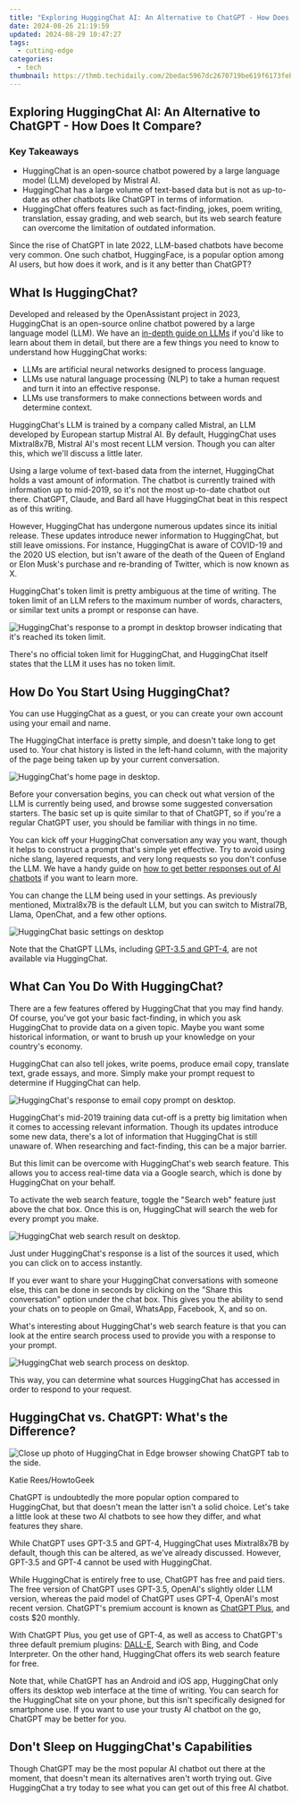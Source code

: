 ```yaml
---
title: "Exploring HuggingChat AI: An Alternative to ChatGPT - How Does It Compare?"
date: 2024-08-26 21:19:59
updated: 2024-08-29 10:47:27
tags:
  - cutting-edge
categories:
  - tech
thumbnail: https://thmb.techidaily.com/2bedac5967dc2670719be619f6173feb9adb0500628b631392642fa41c539d87.jpg
---
```


## Exploring HuggingChat AI: An Alternative to ChatGPT - How Does It Compare?

### Key Takeaways

* HuggingChat is an open-source chatbot powered by a large language model (LLM) developed by Mistral AI.
* HuggingChat has a large volume of text-based data but is not as up-to-date as other chatbots like ChatGPT in terms of information.
* HuggingChat offers features such as fact-finding, jokes, poem writing, translation, essay grading, and web search, but its web search feature can overcome the limitation of outdated information.

 Since the rise of ChatGPT in late 2022, LLM-based chatbots have become very common. One such chatbot, HuggingFace, is a popular option among AI users, but how does it work, and is it any better than ChatGPT?

##  What Is HuggingChat?

 Developed and released by the OpenAssistant project in 2023, HuggingChat is an open-source online chatbot powered by a large language model (LLM). We have an [in-depth guide on LLMs](https://extra-support.techidaily.com/2024-approved-picture-perfect-presentation-software-for-impeccable-photo-framing/) if you'd like to learn about them in detail, but there are a few things you need to know to understand how HuggingChat works:

* LLMs are artificial neural networks designed to process language.
* LLMs use natural language processing (NLP) to take a human request and turn it into an effective response.
* LLMs use transformers to make connections between words and determine context.

 HuggingChat's LLM is trained by a company called Mistral, an LLM developed by European startup Mistral AI. By default, HuggingChat uses Mixtral8x7B, Mistral AI's most recent LLM version. Though you can alter this, which we'll discuss a little later.

 Using a large volume of text-based data from the internet, HuggingChat holds a vast amount of information. The chatbot is currently trained with information up to mid-2019, so it's not the most up-to-date chatbot out there. ChatGPT, Claude, and Bard all have HuggingChat beat in this respect as of this writing.

 However, HuggingChat has undergone numerous updates since its initial release. These updates introduce newer information to HuggingChat, but still leave omissions. For instance, HuggingChat is aware of COVID-19 and the 2020 US election, but isn't aware of the death of the Queen of England or Elon Musk's purchase and re-branding of Twitter, which is now known as X.

 HuggingChat's token limit is pretty ambiguous at the time of writing. The token limit of an LLM refers to the maximum number of words, characters, or similar text units a prompt or response can have.

![HuggingChat's response to a prompt in desktop browser indicating that it's reached its token limit.](https://static1.howtogeekimages.com/wordpress/wp-content/uploads/2024/02/huggingchat-token-limit.jpg) 

 There's no official token limit for HuggingChat, and HuggingChat itself states that the LLM it uses has no token limit.

##  How Do You Start Using HuggingChat?

 You can use HuggingChat as a guest, or you can create your own account using your email and name.

 The HuggingChat interface is pretty simple, and doesn't take long to get used to. Your chat history is listed in the left-hand column, with the majority of the page being taken up by your current conversation.

![HuggingChat's home page in desktop.](https://static1.howtogeekimages.com/wordpress/wp-content/uploads/2024/01/hugchat-home-1.jpg) 

 Before your conversation begins, you can check out what version of the LLM is currently being used, and browse some suggested conversation starters. The basic set up is quite similar to that of ChatGPT, so if you're a regular ChatGPT user, you should be familiar with things in no time.

 You can kick off your HuggingChat conversation any way you want, though it helps to construct a prompt that's simple yet effective. Try to avoid using niche slang, layered requests, and very long requests so you don't confuse the LLM. We have a handy guide on [how to get better responses out of AI chatbots](https://blog-min.techidaily.com/how-to-restore-missing-pictures-files-from-infinix-hot-40-by-fonelab-android-recover-pictures/) if you want to learn more.

 You can change the LLM being used in your settings. As previously mentioned, Mixtral8x7B is the default LLM, but you can switch to Mistral7B, Llama, OpenChat, and a few other options.

![HuggingChat basic settings on desktop](https://static1.howtogeekimages.com/wordpress/wp-content/uploads/2024/01/huggingchat-settings-1.jpg) 

 Note that the ChatGPT LLMs, including [GPT-3.5 and GPT-4](https://pokemon-go-android.techidaily.com/in-2024-15-best-strongest-pokemon-to-use-in-pokemon-go-pvp-leagues-for-honor-x50i-drfone-by-drfone-virtual-android/), are not available via HuggingChat.

##  What Can You Do With HuggingChat?

 There are a few features offered by HuggingChat that you may find handy. Of course, you've got your basic fact-finding, in which you ask HuggingChat to provide data on a given topic. Maybe you want some historical information, or want to brush up your knowledge on your country's economy.

 HuggingChat can also tell jokes, write poems, produce email copy, translate text, grade essays, and more. Simply make your prompt request to determine if HuggingChat can help.

![HuggingChat's response to email copy prompt on desktop.](https://static1.howtogeekimages.com/wordpress/wp-content/uploads/2024/01/huggingchat-email-copy.jpg) 

 HuggingChat's mid-2019 training data cut-off is a pretty big limitation when it comes to accessing relevant information. Though its updates introduce some new data, there's a lot of information that HuggingChat is still unaware of. When researching and fact-finding, this can be a major barrier.

 But this limit can be overcome with HuggingChat's web search feature. This allows you to access real-time data via a Google search, which is done by HuggingChat on your behalf.

 To activate the web search feature, toggle the "Search web" feature just above the chat box. Once this is on, HuggingChat will search the web for every prompt you make.

![HuggingChat web search result on desktop.](https://static1.howtogeekimages.com/wordpress/wp-content/uploads/2024/01/hugging-chat-websearch-1.jpg) 

 Just under HuggingChat's response is a list of the sources it used, which you can click on to access instantly.

 If you ever want to share your HuggingChat conversations with someone else, this can be done in seconds by clicking on the "Share this conversation" option under the chat box. This gives you the ability to send your chats on to people on Gmail, WhatsApp, Facebook, X, and so on.

 What's interesting about HuggingChat's web search feature is that you can look at the entire search process used to provide you with a response to your prompt.

![HuggingChat web search process on desktop.](https://static1.howtogeekimages.com/wordpress/wp-content/uploads/2024/01/huggingchat-websearch-process.jpg) 

 This way, you can determine what sources HuggingChat has accessed in order to respond to your request.

##  HuggingChat vs. ChatGPT: What's the Difference?

![Close up photo of HuggingChat in Edge browser showing ChatGPT tab to the side.](https://static1.howtogeekimages.com/wordpress/wp-content/uploads/2024/01/gpt-huggingchat-pic.jpg) 

Katie Rees/HowtoGeek

 ChatGPT is undoubtedly the more popular option compared to HuggingChat, but that doesn't mean the latter isn't a solid choice. Let's take a little look at these two AI chatbots to see how they differ, and what features they share.

 While ChatGPT uses GPT-3.5 and GPT-4, HuggingChat uses Mixtral8x7B by default, though this can be altered, as we've already discussed. However, GPT-3.5 and GPT-4 cannot be used with HuggingChat.

 While HuggingChat is entirely free to use, ChatGPT has free and paid tiers. The free version of ChatGPT uses GPT-3.5, OpenAI's slightly older LLM version, whereas the paid model of ChatGPT uses GPT-4, OpenAI's most recent version. ChatGPT's premium account is known as [ChatGPT Plus](https://android-location.techidaily.com/in-2024-3-effective-methods-to-fake-gps-location-on-android-for-your-vivo-y78t-drfone-by-drfone-virtual/), and costs $20 monthly.

 With ChatGPT Plus, you get use of GPT-4, as well as access to ChatGPT's three default premium plugins: [DALL-E](https://some-skills.techidaily.com/tailored-titling-for-stellar-online-video-content-for-2024/), Search with Bing, and Code Interpreter. On the other hand, HuggingChat offers its web search feature for free.

 Note that, while ChatGPT has an Android and iOS app, HuggingChat only offers its desktop web interface at the time of writing. You can search for the HuggingChat site on your phone, but this isn't specifically designed for smartphone use. If you want to use your trusty AI chatbot on the go, ChatGPT may be better for you.

##  Don't Sleep on HuggingChat's Capabilities

 Though ChatGPT may be the most popular AI chatbot out there at the moment, that doesn't mean its alternatives aren't worth trying out. Give HuggingChat a try today to see what you can get out of this free AI chatbot.

<ins class="adsbygoogle"
     style="display:block"
     data-ad-format="autorelaxed"
     data-ad-client="ca-pub-7571918770474297"
     data-ad-slot="1223367746"></ins>



<ins class="adsbygoogle"
     style="display:block"
     data-ad-client="ca-pub-7571918770474297"
     data-ad-slot="8358498916"
     data-ad-format="auto"
     data-full-width-responsive="true"></ins>
